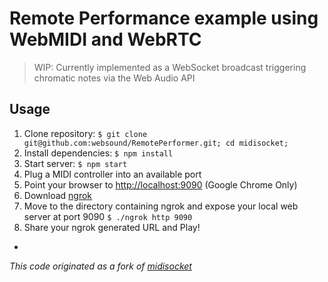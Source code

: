 Remote Performance example using WebMIDI and WebRTC
===================================================

> WIP: Currently implemented as a WebSocket broadcast triggering chromatic notes via the Web Audio API

## Usage

1. Clone repository: `$ git clone git@github.com:websound/RemotePerformer.git; cd midisocket;`
2. Install dependencies: `$ npm install`
3. Start server: `$ npm start`
4. Plug a MIDI controller into an available port
5. Point your browser to [http://localhost:9090](http://localhost:9090) (Google Chrome Only)
6. Download [ngrok](https://ngrok.com/) 
7. Move to the directory containing ngrok and expose your local web server at port 9090 `$ ./ngrok http 9090`
8. Share your ngrok generated URL and Play!

-

_This code originated as a fork of [midisocket](https://github.com/vine77/midisocket)_
